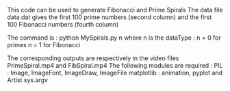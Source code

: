 This code can be used to generate Fibonacci and Prime Spirals
The data file data.dat gives the first 100 prime numbers (second column)
and the first 100 Fibonacci numbers (fourth column)

The command is :
python MySpirals.py n
where n is the dataType :
n = 0 for primes
n = 1 for Fibonacci

The corresponding outputs are respectively in the video files 
PrimeSpiral.mp4 and FibSpiral.mp4
The following modules are required :
PIL : Image, ImageFont, ImageDraw, ImageFile
matplotlib : animation, pyplot and Artist
sys.argv
